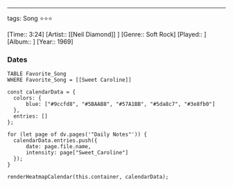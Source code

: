 ---
tags: Song ⭐⭐⭐ 

[Time:: 3:24]
[Artist:: [[Neil Diamond]] ]
[Genre:: Soft Rock]
[Played:: ]
[Album:: ]
[Year:: 1969]
### Dates
````dataview
TABLE Favorite_Song
WHERE Favorite_Song = [[Sweet Caroline]]
````
  ```dataviewjs
const calendarData = { 
	colors: { 
		blue: ["#9ccfd8", "#5BAAB8", "#57A1BB", "#5da8c7", "#3e8fb0"] 
	}, 
	entries: [] 
}; 

for (let page of dv.pages('"Daily Notes"')) { 
	calendarData.entries.push({ 
		date: page.file.name, 
		intensity: page["Sweet_Caroline"]
	}); 
} 

renderHeatmapCalendar(this.container, calendarData);
```

